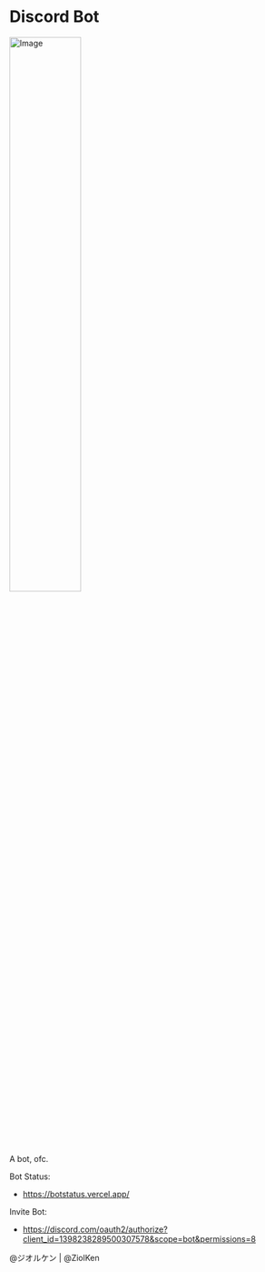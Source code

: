 # Discord Bot

<p align="left">
  <img src="https://cdn.discordapp.com/avatars/1398238289500307578/b4c85cf90252ab44fe5a00b5e7028b06.webp" alt="Image" width="50%" />
</p>

A bot, ofc.

Bot Status:
- https://botstatus.vercel.app/

Invite Bot:
- https://discord.com/oauth2/authorize?client_id=1398238289500307578&scope=bot&permissions=8

@ジオルケン | @ZiolKen